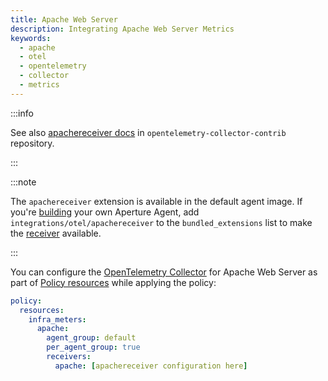 ```yaml
---
title: Apache Web Server
description: Integrating Apache Web Server Metrics
keywords:
  - apache
  - otel
  - opentelemetry
  - collector
  - metrics
---
```


:::info

See also [apachereceiver docs][receiver] in `opentelemetry-collector-contrib`
repository.

:::

:::note

The `apachereceiver` extension is available in the default agent image. If
you're [building][build] your own Aperture Agent, add
`integrations/otel/apachereceiver` to the `bundled_extensions` list to make the
[receiver][receiver] available.

:::

You can configure the [OpenTelemetry Collector][opentelemetry-collector] for
Apache Web Server as part of [Policy resources][policy-resources] while applying
the policy:

```yaml
policy:
  resources:
    infra_meters:
      apache:
        agent_group: default
        per_agent_group: true
        receivers:
          apache: [apachereceiver configuration here]
```

[build]: /reference/aperture-cli/aperturectl/build/agent/agent.md
[receiver]:
  https://github.com/open-telemetry/opentelemetry-collector-contrib/tree/main/receiver/apachereceiver
[opentelemetry-collector]: /reference/configuration/spec.md#telemetry-collector
[policy-resources]: /reference/configuration/spec.md#resources
